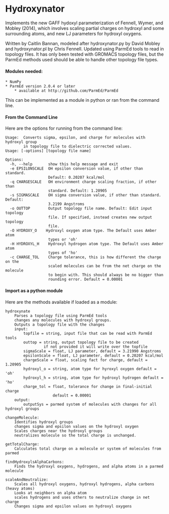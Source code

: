 # Hydroxynator

Implements the new GAFF hydoxyl parameterization of Fennell, Wymer, and Mobley (2014), which involves scaling partial charges on hydroxyl and some surrounding atoms, and new LJ parameters for hydroxyl oxygens.

Written by Caitlin Bannan, modeled after hydroxynator.py by David Mobley and hydroxynator.pl by Chris Fennell. Updated using ParmEd tools to read in topology files. It has only been tested with GROMACS topology files, but the ParmEd methods used should be able to handle other topology file types.

#### Modules needed:

    * NumPy
    * ParmEd version 2.0.4 or later
        * available at http://github.com/ParmEd/ParmEd 

This can be implemented as a module in python or ran from the command line. 

#### From the Command Line
Here are the options for running from the command line: 

    Usage:  Converts sigma, epsilon, and charge for molecules with hydroxyl group
            in topology file to dielectric corrected values.
    Usage: [-options] [topology file name]

    Options:
      -h, --help       show this help message and exit
      -e EPSILONSCALE  OH epsilon conversion value, if other than standard.
                       Default: 0.20207 kcal/mol
      -q CHARGESCALE   OH environment charge scaling fraction, if other than
                       standard. Default: 1.20905 
      -s SIGMASCALE    OH sigma conversion value, if other than standard. Default:
                       3.2199 Angstroms
      -o OUTTOP        Output topology file name. Default: Edit input topology
                       file. If specified, instead creates new output topology
                       file.
      -O HYDROXY_O    Hydroxyl oxygen atom type. The Default uses Amber atom
                       types or 'oh'
      -H HYDROXYL_H    Hydroxyl hydrogen atom type. The Default uses Amber atom
                       types of 'ho'
      -c CHARGE_TOL    Charge tolerance, this is how different the charge on the
                       scaled molecules can be from the net charge on the molecule
                       to begin with. This should always be no bigger than
                       rounding error. Default = 0.00001
 
#### Import as a python module
Here are the methods available if loaded as a module:


    hydroxynate
        Parses a topology file using ParmEd tools
        changes any molecules with hydroxyl groups. 
        Outputs a topology file with the changes 
        input:
            topfile = string, input file that can be read with ParmEd tools
            outtop = string, output topology file to be created
                     if not provided it will write over the topfile
            sigmaScale = float, LJ parameter, default = 3.21990 Angstroms
            epsilonScale = float, LJ parameter, default = 0.20207 kcal/mol
            chargeScale = float, scaling fact for charge, default = 1.20905
            hydroxyl_o = string, atom type for hyroxyl oxygen default = 'oh'
            hydroxyl_h = string, atom type for hydroxyl hydrogen default = 'ho'
            charge_tol = float, tolerance for change in final-initial charge
                         default = 0.00001
        output:
            outputSys = parmed system of molecules with changes for all hydroxyl groups

    changeMolecule: 
        Identifies hydroxyl groups
        changes sigma and epsilon values on the hydroxyl oxygen 
        Scales charges near the hydroxyl groups 
        neutralizes molecule so the total charge is unchanged. 

    getTotalCharge:
        Calculates total charge on a molecule or system of molecules from parmed

    findHydroxylsAlphaCarbons:
        Finds the hydroxyl oxygens, hydrogens, and alpha atoms in a parmed molecule

    scaleAndNeutralize:
        Scales all hydroxyl oxygens, hydroxyl hydrogens, alpha carbons (heavy atoms)
        Looks at neighbors on alpha atom 
        scales hydrogens and uses others to neutralize change in net charge
        Changes sigma and epsilon values on hydroxyl oxygens


